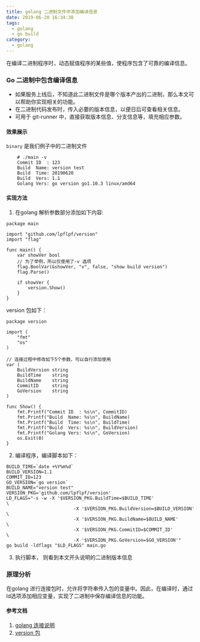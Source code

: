 ```yaml
---
title: golang 二进制文件中添加编译信息
date: 2019-06-20 16:34:38
tags:
  - golang
  - go build
category:
  - golang
---
```


在编译二进制程序时，动态赋值程序的某些值，使程序包含了可靠的编译信息。
<!--more-->

### Go 二进制中包含编译信息
  - 如果服务上线后，不知道此二进制文件是哪个版本产出的二进制，那么本文可以帮助你实现相关的功能。
  - 在二进制代码发布时，传入必要的版本信息，以便日后可查看相关信息。
  - 可用于 git-runner 中，直接获取版本信息、分支信息等，填充相应参数。

#### 效果展示
`binary` 是我们例子中的二进制文件

```shell
    # ./main -v
    Commit ID  : 123
    Build  Name: version test
    Build  Time: 20190620
    Build  Vers: 1.1
    Golang Vers: go version go1.10.3 linux/amd64
```

#### 实现方法
1. 在golang 解析参数部分添加如下内容:

```golang
package main

import "github.com/lpflpf/version"
import "flag"

func main() {
	var showVer bool
	// 为了举例，所以仅使用了-v 选项
	flag.BoolVar(&showVer, "v", false, "show build version")
	flag.Parse()

	if showVer {
		version.Show()
	}
}
```

version 包如下：

```golang
package version

import (
    "fmt"
    "os"
)

// 连接过程中修改如下5个参数，可以自行添加使用
var (
    BuildVersion string
    BuildTime    string
    BuildName    string
    CommitID     string
    GoVersion    string
)

func Show() {
    fmt.Printf("Commit ID  : %s\n", CommitID)
    fmt.Printf("Build  Name: %s\n", BuildName)
    fmt.Printf("Build  Time: %s\n", BuildTime)
    fmt.Printf("Build  Vers: %s\n", BuildVersion)
    fmt.Printf("Golang Vers: %s\n", GoVersion)
    os.Exit(0)
}
```

2. 编译程序，编译脚本如下：

```
BUILD_TIME=`date +%Y%m%d`
BUILD_VERSION=1.1
COMMIT_ID=123
GO_VERSION=`go version`
BUILD_NAME="version test"
VERSION_PKG='github.com/lpflpf/version'
LD_FLAGS="-s -w -X '$VERSION_PKG.BuildTime=$BUILD_TIME'                \
                         -X '$VERSION_PKG.BuildVersion=$BUILD_VERSION' \
                         -X '$VERSION_PKG.BuildName=$BUILD_NAME'       \
                         -X '$VERSION_PKG.CommitID=$COMMIT_ID'         \
                         -X '$VERSION_PKG.GoVersion=$GO_VERSION'"
go build -ldflags "$LD_FLAGS" main.go
```

3. 执行脚本， 则看到本文开头说明的二进制版本信息



### 原理分析
在golang 进行连接包时，允许将字符串传入包的变量中。因此，在编译时，通过ld选项添加相应变量，实现了二进制中保存编译信息的功能。


#### 参考文档
1. [golang 连接说明](https://golang.org/cmd/link/)
2. [version 包](https://github.com/lpflpf/version/)
